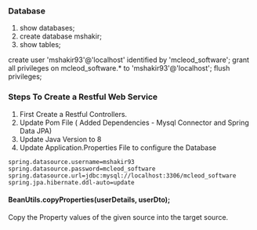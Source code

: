 ### Database

1. show databases;
2. create database mshakir;
3. show tables;

create user 'mshakir93'@'localhost' identified by 'mcleod_software';
grant all privileges on mcleod_software.* to 'mshakir93'@'localhost';
flush privileges;

### Steps To Create a Restful Web Service
1. First Create a Restful Controllers.
2. Update Pom File ( Added Dependencies -  Mysql Connector and Spring Data JPA)
3. Update Java Version to 8
4. Update Application.Properties File to configure the Database

```
spring.datasource.username=mshakir93
spring.datasource.password=mcleod_software
spring.datasource.url=jdbc:mysql://localhost:3306/mcleod_software
spring.jpa.hibernate.ddl-auto=update
```

#### BeanUtils.copyProperties(userDetails, userDto);
Copy the Property values of the given source into the target source.